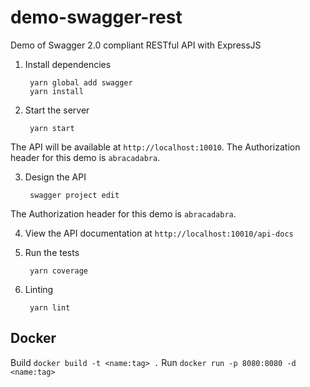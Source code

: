 # demo-swagger-rest
Demo of Swagger 2.0 compliant RESTful API with ExpressJS

1) Install dependencies

        yarn global add swagger
        yarn install

2) Start the server

        yarn start

The API will be available at `http://localhost:10010`.
The Authorization header for this demo is `abracadabra`.

3) Design the API
        
        swagger project edit

The Authorization header for this demo is `abracadabra`.  

4) View the API documentation at `http://localhost:10010/api-docs`    

5) Run the tests

        yarn coverage
    
6) Linting
        
        yarn lint

## Docker

Build
`docker build -t <name:tag> .`
Run
`docker run -p 8080:8080 -d <name:tag>`        

